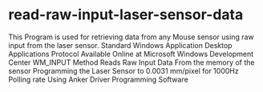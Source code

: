 # read-raw-input-laser-sensor-data
This Program is used for retrieving data from any Mouse sensor using raw input from the laser sensor.
Standard Windows Application  Desktop Applications Protocol 
Available Online at Microsoft Windows Development Center 
WM_INPUT Method
Reads Raw Input Data From the memory of the sensor
Programming the Laser Sensor to 0.0031 mm/pixel for 1000Hz Polling rate 
Using Anker Driver Programming Software

